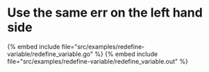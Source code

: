 # Use the same err on the left hand side

{% embed include file="src/examples/redefine-variable/redefine_variable.go" %}
{% embed include file="src/examples/redefine-variable/redefine_variable.out" %}


